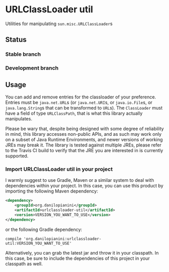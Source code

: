 # URLClassLoader util

Utilities for manipulating `sun.misc.URLClassLoader`s

## Status

### Stable branch

### Development branch

## Usage

You can add and remove entries for the classloader of your preference. Entries must be `java.net.URL`s (or `java.net.URI`s, or `java.io.File`s, or `java.lang.String`s that can be transformed to `URL`s). The `ClassLoader` must have a field of type `URLClassPath`, that is what this library actually manipulates.

Please be wary that, despite being designed with some degree of reliability in mind, this library accesses non-public APIs, and as such may work only on a subset of Java Runtime Environments, and newer versions of working JREs may break it.
The library is tested against multiple JREs, please refer to the Travis CI build to verify that the JRE you are interested in is currently supported.

### Import URLClassLoader util in your project

I warmly suggest to use Gradle, Maven or a similar system to deal with dependencies within your project. In this case, you can use this product by importing the following Maven dependency:

```xml
<dependency>
    <groupId>org.danilopianini</groupId>
    <artifactId>urlclassloader-util</artifactId>
    <version>VERSION_YOU_WANT_TO_USE</version>
</dependency>
```

or the following Gradle dependency:

```Gradle
compile 'org.danilopianini:urlclassloader-util:VERSION_YOU_WANT_TO_USE'
```

Alternatively, you can grab the latest jar and throw it in your classpath. In this case, be sure to include the dependencies of this project in your classpath as well.


